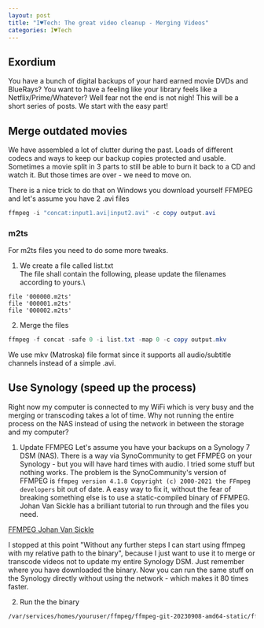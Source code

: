 ```yaml
---
layout: post
title: "I♥Tech: The great video cleanup - Merging Videos"
categories: I♥Tech
---
```


## Exordium

You have a bunch of digital backups of your hard earned movie DVDs and BlueRays? You want to have a feeling like your library feels like a Netflix/Prime/Whatever? Well fear not the end is not nigh!
This will be a short series of posts. We start with the easy part!


## Merge outdated movies

We have assembled a lot of clutter during the past. Loads of different codecs and ways to keep our backup copies protected and usable. Sometimes a movie split in 3 parts to still be able to burn it back to a CD and watch it. But those times are over - we need to move on.

There is a nice trick to do that on Windows you download yourself FFMPEG and let's assume you have 2 .avi files

```powershell
ffmpeg -i "concat:input1.avi|input2.avi" -c copy output.avi
```

### m2ts

For m2ts files you need to do some more tweaks.

1. We create a file called list.txt\
The file shall contain the following, please update the filenames according to yours.\
```text
file '000000.m2ts'
file '000001.m2ts'
file '000002.m2ts'
```

2. Merge the files  
```powershell
ffmpeg -f concat -safe 0 -i list.txt -map 0 -c copy output.mkv
```
We use mkv (Matroska) file format since it supports all audio/subtitle channels instead of a simple .avi.

## Use Synology (speed up the process)
Right now my computer is connected to my WiFi which is very busy and the merging or transcoding takes a lot of time. Why not running the entire process on the NAS instead of using the network in between the storage and my computer?

1. Update FFMPEG
Let's assume you have your backups on a Synology 7 DSM (NAS). There is a way via SynoCommunity to get FFMPEG on your Synology - but you will have hard times with audio. I tried some stuff but nothing works.
The problem is the SynoCommunity's version of FFMPEG is `ffmpeg version 4.1.8 Copyright (c) 2000-2021 the FFmpeg developers` bit out of date.
A easy way to fix it, without the fear of breaking something else is to use a static-compiled binary of FFMPEG. Johan Van Sickle has a brilliant tutorial to run through and the files you need.

[FFMPEG Johan Van Sickle](https://www.johnvansickle.com/ffmpeg/faq/)

I stopped at this point "Without any further steps I can start using ffmpeg with my relative path to the binary", because I just want to use it to merge or transcode videos not to update my entire Synology DSM.
Just remember where you have downloaded the binary. Now you can run the same stuff on the Synology directly without using the network - which makes it 80 times faster.

2. Run the the binary 
```bash
/var/services/homes/youruser/ffmpeg/ffmpeg-git-20230908-amd64-static/ffmpeg -f concat -safe 0 -i list.txt -analyzeduration 2147483647 -probesize 2147483647 -map 0 -c copy output.mkv
```